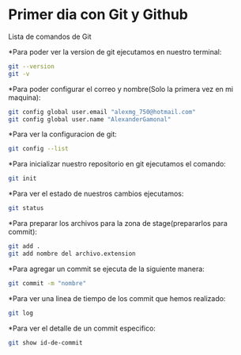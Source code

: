 # Primer dia con Git y Github
Lista de comandos de Git

*Para poder ver la version de git ejecutamos en nuestro terminal:

```bash
git --version
git -v
```
*Para poder configurar el correo y nombre(Solo la primera vez en mi maquina):

```bash
git config global user.email "alexmg_750@hotmail.com"
git config global user.name "AlexanderGamonal"
```

*Para ver la configuracion de git:

```bash
git config --list
```

*Para inicializar nuestro repositorio en git ejecutamos el comando:

```bash
git init
```

*Para ver el estado de nuestros cambios ejecutamos:

```bash
git status
```
*Para preparar los archivos para la zona de stage(prepararlos para commit):

```bash
git add .
git add nombre del archivo.extension
```

*Para agregar un commit se ejecuta de la siguiente manera:

```bash
git commit -m "nombre"
```

*Para ver una linea de tiempo de los commit que hemos realizado:

```bash
git log
```

*Para ver el detalle de un commit especifico:

```bash
git show id-de-commit
```
